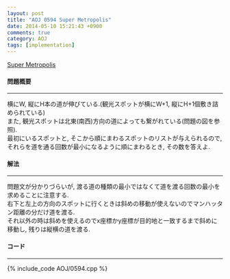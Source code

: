 ```yaml
---
layout: post
title: "AOJ 0594 Super Metropolis"
date: 2014-05-10 15:21:43 +0900
comments: true
category: AOJ
tags: [implementation]
---
```


[Super Metropolis](http://judge.u-aizu.ac.jp/onlinejudge/description.jsp?id=0594)

#### 問題概要

****

横にW, 縦にH本の道が伸びている.(観光スポットが横にW+1, 縦にH+1個敷き詰められている)  
また, 観光スポットは北東(南西)方向の道によっても繋がれている(問題の図を参照).  
最初にいるスポットと, そこから順にまわるスポットのリストが与えられるので, それらを道を通る回数が最小になるように順にまわるとき, その数を答えよ.


#### 解法

****

問題文が分かりづらいが, 渡る道の種類の最小ではなくて道を渡る回数の最小を求めることに注意する.  
右下と左上の方向のスポットに行くときは斜めの移動が使えないのでマンハッタン距離の分だけ道を渡る.  
それ以外の時は斜めを使えるのでx座標かy座標が目的地と一致するまで斜めに移動し, 残りは縦横の道を渡る.


#### コード

****

{% include_code AOJ/0594.cpp %}

